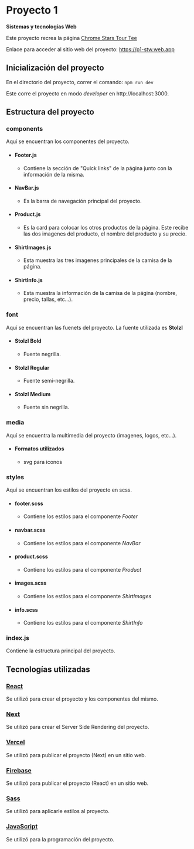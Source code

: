 # Proyecto 1 
**Sistemas y tecnologías Web**

  Este proyecto recrea la página [Chrome Stars Tour Tee](https://usshop.marinaofficial.co.uk/products/chrome-stars-tour-tee?variant=40288876920915)

  Enlace para acceder al sitio web del proyecto: https://p1-stw.web.app


## Inicialización del proyecto

  En el directorio del proyecto, correr el comando:
  `npm run dev`

  Este corre el proyecto en modo *developer* en http://localhost:3000.


## Estructura del proyecto

  ### components
  Aquí se encuentran los componentes del proyecto.

  - #### Footer.js
    - Contiene la sección de "Quick links" de la página junto con la información de la misma.
   
  - #### NavBar.js
    - Es la barra de navegación principal del proyecto.
  
  - #### Product.js
    - Es la card para colocar los otros productos de la página. Este recibe las dos imagenes del producto, el nombre del producto y su precio.
  
  - #### ShirtImages.js
    - Esta muestra las tres imagenes principales de la camisa de la página.
  
  - #### ShirtInfo.js
    - Esta muestra la información de la camisa de la página (nombre, precio, tallas, etc...).

### font
Aquí se encuentran las fuenets del proyecto. La fuente utilizada es **Stolzl**

  - #### Stolzl Bold
    - Fuente negrilla.

  - #### Stolzl Regular
    - Fuente semi-negrilla.

  - #### Stolzl Medium
    - Fuente sin negrilla.  

### media
Aquí se encuentra la multimedia del proyecto (imagenes, logos, etc...).

  - #### Formatos utilizados
    - svg para iconos

### styles
Aquí se encuentran los estilos del proyecto en scss.

  - #### footer.scss
    - Contiene los estilos para el componente *Footer*
   
  - #### navbar.scss
    - Contiene los estilos para el componente *NavBar*
  
  - #### product.scss
    - Contiene los estilos para el componente *Product*
  
  - #### images.scss
    - Contiene los estilos para el componente *ShirtImages*
  
  - #### info.scss
    - Contiene los estilos para el componente *ShirtInfo*

### index.js
Contiene la estructura principal del proyecto.


## Tecnologías utilizadas

  ### [React](https://es.react.dev)
  Se utilizó para crear el proyecto y los componentes del mismo.

  ### [Next](https://nextjs.org)
  Se utilizó para crear el Server Side Rendering del proyecto.

  ### [Vercel](https://vercel.com)
  Se utilizó para publicar el proyecto (Next) en un sitio web.

  ### [Firebase](https://firebase.google.com/?hl=es)
  Se utilizó para publicar el proyecto (React) en un sitio web.

  ### [Sass](https://sass-lang.com)
  Se utilizó para aplicarle estilos al proyecto.

  ### [JavaScript](https://www.javascript.com)
  Se utilizó para la programación del proyecto.
